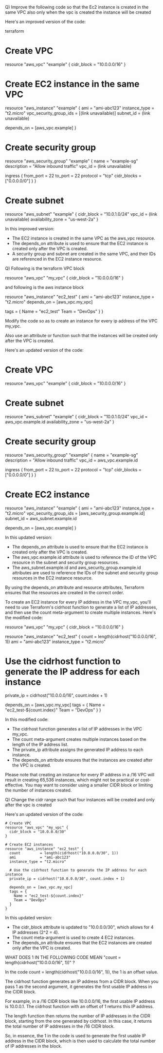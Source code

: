 Q) Improve the following code so that the Ec2 instance is created in the same VPC also only when the vpc is created the instance will be created

Here's an improved version of the code:


terraform
# Create VPC
resource "aws_vpc" "example" {
  cidr_block = "10.0.0.0/16"
}

# Create EC2 instance in the same VPC
resource "aws_instance" "example" {
  ami           = "ami-abc123"
  instance_type = "t2.micro"
  vpc_security_group_ids = [(link unavailable)]
  subnet_id = (link unavailable)

  depends_on = [aws_vpc.example]
}

# Create security group
resource "aws_security_group" "example" {
  name        = "example-sg"
  description = "Allow inbound traffic"
  vpc_id      = (link unavailable)

  ingress {
    from_port   = 22
    to_port     = 22
    protocol    = "tcp"
    cidr_blocks = ["0.0.0.0/0"]
  }
}

# Create subnet
resource "aws_subnet" "example" {
  cidr_block = "10.0.1.0/24"
  vpc_id     = (link unavailable)
  availability_zone = "us-west-2a"
}


In this improved version:

- The EC2 instance is created in the same VPC as the aws_vpc resource.
- The depends_on attribute is used to ensure that the EC2 instance is created only after the VPC is created.
- A security group and subnet are created in the same VPC, and their IDs are referenced in the EC2 instance resource.

Q)
Following is the terraform VPC  block 

resource "aws_vpc" "my_vpc" {
  cidr_block = "10.0.0.0/16"
}

and following is the aws instance block

resource "aws_instance" "ec2_test" {
  ami           = "ami-abc123"
  instance_type = "t2.micro"
    depends_on = [aws_vpc.my_vpc]

  tags = {
    Name = "ec2_test"
    Team = "DevOps"
  }
}

Modify the code so as to create an instance for every ip address of the VPC my_vpc.

Also use an attribute or function such that the instances will be created only after the VPC is created.

Here's an updated version of the code:


# Create VPC
resource "aws_vpc" "example" {
  cidr_block = "10.0.0.0/16"
}

# Create subnet
resource "aws_subnet" "example" {
  cidr_block = "10.0.1.0/24"
  vpc_id     = aws_vpc.example.id
  availability_zone = "us-west-2a"
}

# Create security group
resource "aws_security_group" "example" {
  name        = "example-sg"
  description = "Allow inbound traffic"
  vpc_id      = aws_vpc.example.id

  ingress {
    from_port   = 22
    to_port     = 22
    protocol    = "tcp"
    cidr_blocks = ["0.0.0.0/0"]
  }
}

# Create EC2 instance
resource "aws_instance" "example" {
  ami           = "ami-abc123"
  instance_type = "t2.micro"
  vpc_security_group_ids = [aws_security_group.example.id]
  subnet_id = aws_subnet.example.id

  depends_on = [aws_vpc.example]
}


In this updated version:

- The depends_on attribute is used to ensure that the EC2 instance is created only after the VPC is created.
- The aws_vpc.example.id attribute is used to reference the ID of the VPC resource in the subnet and security group resources.
- The aws_subnet.example.id and aws_security_group.example.id attributes are used to reference the IDs of the subnet and security group resources in the EC2 instance resource.

By using the depends_on attribute and resource attributes, Terraform ensures that the resources are created in the correct order.

To create an EC2 instance for every IP address in the VPC my_vpc, you'll need to use Terraform's cidrhost function to generate a list of IP addresses, and then use the count meta-argument to create multiple instances. Here's the modified code:


resource "aws_vpc" "my_vpc" {
  cidr_block = "10.0.0.0/16"
}

resource "aws_instance" "ec2_test" {
  count         = length(cidrhost("10.0.0.0/16", 1))
  ami           = "ami-abc123"
  instance_type = "t2.micro"

  # Use the cidrhost function to generate the IP address for each instance
  private_ip = cidrhost("10.0.0.0/16", count.index + 1)

  depends_on = [aws_vpc.my_vpc]
  tags = {
    Name = "ec2_test-${count.index}"
    Team = "DevOps"
  }
}


In this modified code:

- The cidrhost function generates a list of IP addresses in the VPC my_vpc.
- The count meta-argument creates multiple instances based on the length of the IP address list.
- The private_ip attribute assigns the generated IP address to each instance.
- The depends_on attribute ensures that the instances are created after the VPC is created.

Please note that creating an instance for every IP address in a /16 VPC will result in creating 65,536 instances, which might not be practical or cost-effective. You may want to consider using a smaller CIDR block or limiting the number of instances created.

Q) Change the cidr range such that four instances will be created and only after the vpc is created

Here's an updated version of the code:

```
# Create VPC
resource "aws_vpc" "my_vpc" {
  cidr_block = "10.0.0.0/30"
}

# Create EC2 instances
resource "aws_instance" "ec2_test" {
  count         = length(cidrhost("10.0.0.0/30", 1))
  ami           = "ami-abc123"
  instance_type = "t2.micro"

  # Use the cidrhost function to generate the IP address for each instance
  private_ip = cidrhost("10.0.0.0/30", count.index + 1)

  depends_on = [aws_vpc.my_vpc]
  tags = {
    Name = "ec2_test-${count.index}"
    Team = "DevOps"
  }
}
```


In this updated version:

- The cidr_block attribute is updated to "10.0.0.0/30", which allows for 4 IP addresses (2^2 = 4).
- The count meta-argument is used to create 4 EC2 instances.
- The depends_on attribute ensures that the EC2 instances are created only after the VPC is created.

WHAT DOES 1 IN THE FOLLOWING CODE MEAN  "count = length(cidrhost("10.0.0.0/16", 1))" ?

In the code count = length(cidrhost("10.0.0.0/16", 1)), the 1 is an offset value.

The cidrhost function generates an IP address from a CIDR block. When you pass 1 as the second argument, it generates the first usable IP address in the CIDR block.

For example, in a /16 CIDR block like 10.0.0.0/16, the first usable IP address is 10.0.0.1. The cidrhost function with an offset of 1 returns this IP address.

The length function then returns the number of IP addresses in the CIDR block, starting from the one generated by cidrhost. In this case, it returns the total number of IP addresses in the /16 CIDR block.

So, in essence, the 1 in the code is used to generate the first usable IP address in the CIDR block, which is then used to calculate the total number of IP addresses in the block.
